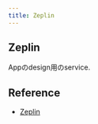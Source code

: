 ```yaml
---
title: Zeplin
---
```


## Zeplin
Appのdesign用のservice.



## Reference
* [Zeplin](https://zeplin.io/)
